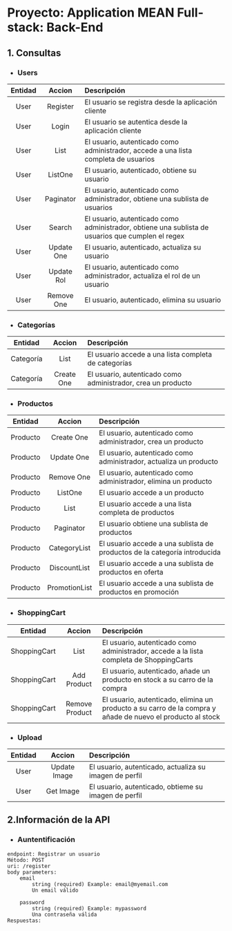 # Proyecto: Application MEAN Full-stack: Back-End

## 1. Consultas

- ### Users

| Entidad | Accion | Descripción
| :---: | :---: | :--- |
| User | Register | El usuario se registra desde la aplicación cliente |
| User | Login | El usuario se autentica desde la aplicación cliente |
| User | List | El usuario, autenticado como administrador, accede a una lista completa de usuarios |
| User | ListOne | El usuario, autenticado, obtiene su usuario |
| User | Paginator | El usuario, autenticado como administrador, obtiene una sublista de usuarios |
| User | Search | El usuario, autenticado como administrador, obtiene una sublista de usuarios que cumplen el regex|
| User | Update One | El usuario, autenticado, actualiza su usuario|
| User | Update Rol | El usuario, autenticado como administrador, actualiza el rol de un usuario|
| User | Remove One | El usuario, autenticado, elimina su usuario|

- ### Categorías

| Entidad | Accion | Descripción
| :---: | :---: | :--- |
| Categoría | List |El usuario accede a una lista completa de categorías |
| Categoría | Create One | El usuario, autenticado como administrador, crea un producto |



- ### Productos

| Entidad | Accion | Descripción
| :---: | :---: | :--- |
| Producto | Create One | El usuario, autenticado como administrador, crea un producto |
| Producto | Update One | El usuario, autenticado como administrador, actualiza un producto |
| Producto | Remove One | El usuario, autenticado como administrador, elimina un producto |
| Producto | ListOne | El usuario accede a un producto |
| Producto | List |El usuario accede a una lista completa de productos |
| Producto | Paginator | El usuario obtiene una sublista de productos |
| Producto | CategoryList |El usuario accede a una sublista de productos de la categoría introducida |
| Producto | DiscountList |El usuario accede a una sublista de productos en oferta |
| Producto | PromotionList |El usuario accede a una sublista de productos en promoción |

- ### ShoppingCart
| Entidad | Accion | Descripción
| :---: | :---: | :--- |
| ShoppingCart | List |El usuario, autenticado como administrador, accede a la lista completa de ShoppingCarts |
| ShoppingCart | Add Product | El usuario, autenticado, añade un producto en stock a su carro de la compra |
| ShoppingCart | Remove Product | El usuario, autenticado, elimina un producto a su carro de la compra  y añade de nuevo el producto al stock|

- ### Upload
| Entidad | Accion | Descripción
| :---: | :---: | :--- |
| User | Update Image | El usuario, autenticado, actualiza su imagen de perfil|
| User | Get Image | El usuario, autenticado, obtieme su imagen de perfil|

## 2.Información de la API

- ### Auntentificación
```
endpoint: Registrar un usuario
Método: POST
uri: /register
body parameters:
    email
        string (required) Example: email@myemail.com
        Un email válido

    password
        string (required) Example: mypassword
        Una contraseña válida
Respuestas:
```













